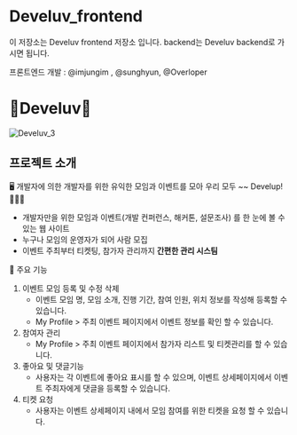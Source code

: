 ﻿# Develuv_frontend

이 저장소는 Develuv frontend 저장소 입니다. backend는 Develuv backend로 가시면 됩니다.

프론트엔드 개발 : @imjungim , @sunghyun, @Overloper
    
# 📌Develuv📌
![Develuv_3](https://user-images.githubusercontent.com/97380925/192245723-1fef68f4-a065-4cf5-9b81-07d628fe0856.gif)


## 프로젝트 소개

🖥️ 개발자에 의한 개발자를 위한 유익한 모임과 이벤트를 모아 우리 모두 ~~ Develup! 👩🏻‍💻

* 개발자만을 위한 모임과 이벤트(개발 컨퍼런스, 해커톤, 설문조사) 를 한 눈에 볼 수 있는 웹 사이트
* 누구나 모임의 운영자가 되어 사람 모집
* 이벤트 주최부터 티켓팅, 참가자 관리까지  **간편한 관리 시스팀**

🚨  주요 기능

1. 이벤트 모임 등록 및 수정 삭제
    * 이벤트 모임 명, 모임 소개, 진행 기간, 참여 인원, 위치 정보를 작성해 등록할 수 있습니다.
    * My Profile > 주최 이벤트 페이지에서 이벤트 정보를 확인 할 수 있습니다.
2. 참여자 관리
    * My Profile > 주최 이벤트 페이지에서 참가자 리스트 및 티켓관리를 할 수 있습니다.
3. 좋아요 및 댓글기능
    * 사용자는 각 이벤트에 좋아요 표시를 할 수 있으며, 이벤트 상세페이지에서 이벤트 주최자에게 댓글을 등록할 수 있습니다.
4. 티켓 요청
    * 사용자는 이벤트 상세페이지 내에서 모임 참여를 위한 티켓을 요청 할 수 있습니다.
